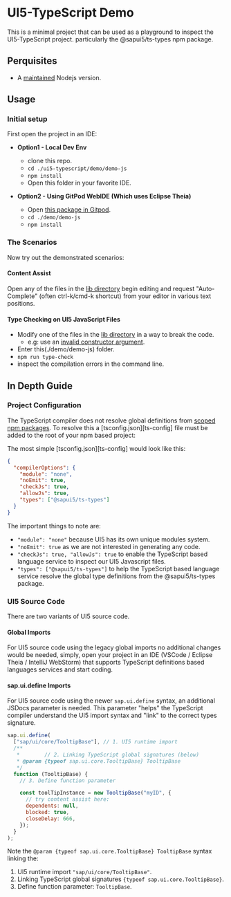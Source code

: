 # UI5-TypeScript Demo

This is a minimal project that can be used as a playground to
inspect the UI5-TypeScript project. particularly the @sapui5/ts-types npm package.

## Perquisites

- A [maintained](https://nodejs.org/en/about/releases/) Nodejs version.

## Usage

### Initial setup

First open the project in an IDE:

- **Option1 - Local Dev Env**

  - clone this repo.
  - `cd ./ui5-typescript/demo/demo-js`
  - `npm install`
  - Open this folder in your favorite IDE.

- **Option2 - Using GitPod WebIDE (Which uses Eclipse Theia)**

  - Open [this package in Gitpod](https://gitpod.io/#https://github.com/sap/ui5-typescript/tree/master/demo/demo-js).
  - `cd ./demo/demo-js`
  - `npm install`

### The Scenarios

Now try out the demonstrated scenarios:

#### Content Assist

Open any of the files in the [lib directory](./lib)
begin editing and request "Auto-Complete" (often ctrl-k/cmd-k shortcut)
from your editor in various text positions.

#### Type Checking on UI5 JavaScript Files

- Modify one of the files in the [lib directory](./lib) in a way to break the code.
  - e.g: use an [invalid constructor argument](https://github.com/SAP/ui5-typescript/blob/master/demos/demo-js/lib/constructor-signatures.js#L10).
- Enter this(./demo/demo-js) folder.
- `npm run type-check`
- inspect the compilation errors in the command line.

## In Depth Guide

### Project Configuration

The TypeScript compiler does not resolve global definitions from [scoped npm packages](https://docs.npmjs.com/misc/scope).
To resolve this a [tsconfig.json][ts-config] file must be added to the root of your npm based project:

The most simple [tsconfig.json][ts-config] would look like this:

```json
{
  "compilerOptions": {
    "module": "none",
    "noEmit": true,
    "checkJs": true,
    "allowJs": true,
    "types": ["@sapui5/ts-types"]
  }
}
```

The important things to note are:

- `"module": "none"` because UI5 has its own unique modules system.
- `"noEmit": true` as we are not interested in generating any code.
- `"checkJs": true, "allowJs": true` to enable the TypeScript based language service to inspect
  our UI5 Javascript files.
- `"types": ["@sapui5/ts-types"]` to help the TypeScript based language service resolve the global
  type definitions from the @sapui5/ts-types package.

### UI5 Source Code

There are two variants of UI5 source code.

#### Global Imports

For UI5 source code using the legacy global imports no additional changes would be needed, simply,
open your project in an IDE (VSCode / Eclipse Theia / IntelliJ WebStorm)
that supports TypeScript definitions based languages services and start coding.

#### sap.ui.define Imports

For UI5 source code using the newer `sap.ui.define` syntax, an additional JSDocs parameter is needed.
This parameter "helps" the TypeScript compiler understand the UI5 import syntax and "link" to the correct types signature.

```javascript
sap.ui.define(
  ["sap/ui/core/TooltipBase"], // 1. UI5 runtime import
  /**
   *        // 2. Linking TypeScript global signatures (below)
   * @param {typeof sap.ui.core.TooltipBase} TooltipBase
   */
  function (TooltipBase) {
    // 3. Define function parameter

    const toolTipInstance = new TooltipBase("myID", {
      // try content assist here:
      dependents: null,
      blocked: true,
      closeDelay: 666,
    });
  }
);
```

Note the `@param {typeof sap.ui.core.TooltipBase} TooltipBase` syntax linking the:

1. UI5 runtime import `"sap/ui/core/TooltipBase"`.
2. Linking TypeScript global signatures `{typeof sap.ui.core.TooltipBase}`.
3. Define function parameter: `TooltipBase`.
